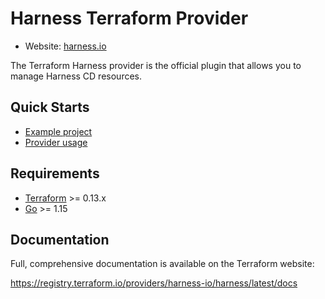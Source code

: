 # Harness Terraform Provider

- Website: [harness.io](https://harness.io)

The Terraform Harness provider is the official plugin that allows you to manage Harness CD resources.

## Quick Starts

- [Example project](https://github.com/harness-io/terraform-demo)
- [Provider usage](https://registry.terraform.io/providers/harness-io/harness/latest/docs)


## Requirements

-	[Terraform](https://www.terraform.io/downloads.html) >= 0.13.x
-	[Go](https://golang.org/doc/install) >= 1.15

## Documentation

Full, comprehensive documentation is available on the Terraform website:

https://registry.terraform.io/providers/harness-io/harness/latest/docs
